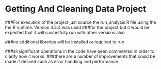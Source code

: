 # Getting And Cleaning Data Project

###For execution of the project just source the run_analysis.R file using the the R runtime. Version 3.3.4 was used
###for the project but it would be expected that it will succesfully run with other versions also

###no additional libraries will be installed or required to run

###all significant operations in the code have been commented in order to clarify how it works.
###there are a number of improvements that could be made if desired such as error handling and performance